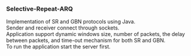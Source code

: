 ### Selective-Repeat-ARQ
Implementation of SR and GBN protocols using Java.
<br />
Sender and receiver connect through sockets.
<br />
Application support dynamic windows size, number of packets, the delay between packets, and time-out mechanism for both SR and GBN.
<br />
To run the application start the server first.
